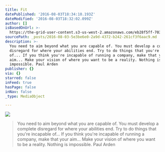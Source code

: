 ```yaml
---
title: Fit
datePublished: '2016-08-03T18:34:10.193Z'
dateModified: '2016-08-03T18:32:02.099Z'
author: []
isBasedOnUrl: >-
  https://the-grid-user-content.s3-us-west-2.amazonaws.com/eb28f5ff-703d-4100-8671-349ee3986592.jpg
sourcePath: _posts/2016-08-03-5e3be6e0-2a9d-4372-b242-261cf3f6aac9.md
description: >-
  You need to aim beyond what you are capable of. You must develop a complete
  disregard for where your abilities end. Try to do things that you're incapable
  of... If you think you're incapable of running a company, make that your
  aim... Make your vision of where you want to be a reality. Nothing is
  impossible. Paul Arden
publisher: {}
via: {}
starred: false
inFeed: true
hasPage: false
inNav: false
_type: MediaObject

---
```

![](https://the-grid-user-content.s3-us-west-2.amazonaws.com/eb28f5ff-703d-4100-8671-349ee3986592.jpg)

> You need to aim beyond what you are capable of. You must develop a complete disregard for where your abilities end. Try to do things that you're incapable of... If you think you're incapable of running a company, make that your aim... Make your vision of where you want to be a reality. Nothing is impossible. Paul Arden